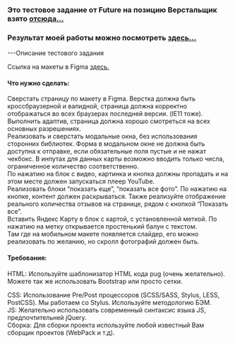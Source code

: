 
### Это тестовое задание от Future на позицию Верстальщик взято [отсюда...](https://github.com/fugr-ru/frontend-html-3)

### Результат моей работы можно посмотреть [здесь...](http://rinat-future-layout-test.surge.sh)

---Описание тестового задания  

Ссылка на макеты в Figma [здесь.](https://www.figma.com/file/fMyOAiBkWJ4LtAacwdmIyB/testTask?node-id=0%3A1) 

#### Что нужно сделать:

Сверстать страницу по макету в Figma. Верстка должна быть кроссбраузерной и валидной, страница должна корректно отображаться во всех браузерах последней версии. (IE11 тоже).  
Выполнить адаптив, страница должна хорошо смотреться на всех основных разрешениях.  
Реализовать и сверстать модальные окна, без использования сторонних библиотек. Форма в модальном окне не должна быть доступна к отправке, если обязательные поля пустые и не нажат чекбокс. В инпутах для данных карты возможно вводить только числа, ограниченное количество соответственно.  
По нажатию на блок с видео, картинка и кнопка должны пропадать и на этом месте должен запускаться плеер YouTube.  
Реализовать блоки “показать еще”, “показать все фото”. По нажатию на кнопке, контент должен раскрываться. Также реализуйте отображение реального количества отзывов на странице, рядом с кнопкой “Показать все”.  
Вставить Яндекс Карту в блок с картой, с установленной меткой. По нажатию на метку открывается простенький балун с текстом.  
Там где на мобильном макете появляется слайдер, его можно реализовать по желанию, но скролл фотографий должен быть.


#### Требования:

HTML: Используйте шаблонизатор HTML кода pug (очень желательно). Можете так же использовать Bootstrap или просто сетки.  

CSS: Использование Pre/Post процессоров (SCSS/SASS, Stylus, LESS, PostCSS). Мы работаем со Stylus. Используйте методологию БЭМ.  
JS: Желательно использовать современный синтаксис языка JS, предпочтительней jQuery.  
Сборка: Для сборки проекта используйте любой известный Вам сборщик проектов (WebPack и т.д).